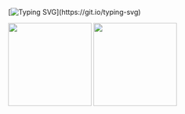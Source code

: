 [![Typing SVG](https://readme-typing-svg.herokuapp.com?font=Fira+Code&pause=1000&width=435&lines=console.log(%22Hi~I'm+FangNan%22))](https://git.io/typing-svg)

<div>
<span>  </span>
<img height="170px" src="https://github-readme-stats.vercel.app/api?username=Fangnan700" /><span>  </span><img height="170px" src="https://github-readme-stats.vercel.app/api/top-langs/?username=Fangnan700&layout=compact&langs_count=8" />
<span>  </span>
</div>


<!--
**Fangnan700/Fangnan700** is a ✨ _special_ ✨ repository because its `README.md` (this file) appears on your GitHub profile.

Here are some ideas to get you started:

- 🔭 I’m currently working on ...
- 🌱 I’m currently learning ...
- 👯 I’m looking to collaborate on ...
- 🤔 I’m looking for help with ...
- 💬 Ask me about ...
- 📫 How to reach me: ...
- 😄 Pronouns: ...
- ⚡ Fun fact: ...
-->
